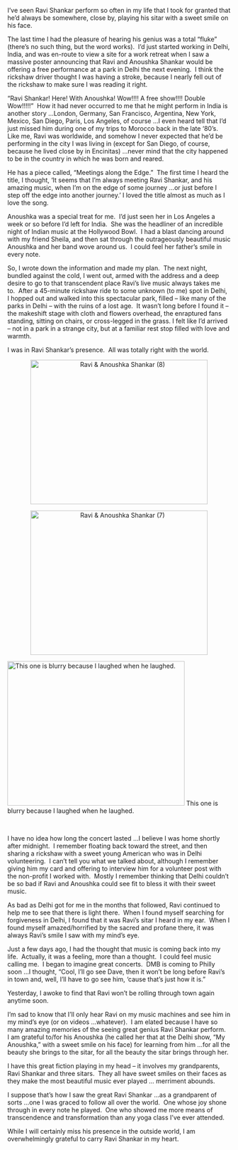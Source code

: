 <html><body><p>I’ve seen Ravi Shankar perform so often in my life that I took for granted that he’d always be somewhere, close by, playing his sitar with a sweet smile on his face.

The last time I had the pleasure of hearing his genius was a total “fluke” (there’s no such thing, but the word works).  I’d just started working in Delhi, India, and was en-route to view a site for a work retreat when I saw a massive poster announcing that Ravi and Anoushka Shankar would be offering a free performance at a park in Delhi the next evening.  I think the rickshaw driver thought I was having a stroke, because I nearly fell out of the rickshaw to make sure I was reading it right.

“Ravi Shankar! Here! With Anoushka! Wow!!!! A free show!!!! Double Wow!!!!!”  How it had never occurred to me that he might perform in India is another story …London, Germany, San Francisco, Argentina, New York, Mexico, San Diego, Paris, Los Angeles, of course …I even heard tell that I’d just missed him during one of my trips to Morocco back in the late ‘80’s.  Like me, Ravi was worldwide, and somehow I never expected that he’d be performing in the city I was living in (except for San Diego, of course, because he lived close by in Encinitas) …never mind that the city happened to be in the country in which he was born and reared.

He has a piece called, “Meetings along the Edge.”  The first time I heard the title, I thought, ‘It seems that I’m always meeting Ravi Shankar, and his amazing music, when I’m on the edge of some journey …or just before I step off the edge into another journey.’ I loved the title almost as much as I love the song.

Anoushka was a special treat for me.  I’d just seen her in Los Angeles a week or so before I’d left for India.  She was the headliner of an incredible night of Indian music at the Hollywood Bowl.  I had a blast dancing around with my friend Sheila, and then sat through the outrageously beautiful music Anoushka and her band wove around us.  I could feel her father’s smile in every note.

So, I wrote down the information and made my plan.  The next night, bundled against the cold, I went out, armed with the address and a deep desire to go to that transcendent place Ravi’s live music always takes me to.  After a 45-minute rickshaw ride to some unknown (to me) spot in Delhi, I hopped out and walked into this spectacular park, filled – like many of the parks in Delhi – with the ruins of a lost age.  It wasn’t long before I found it – the makeshift stage with cloth and flowers overhead, the enraptured fans standing, sitting on chairs, or cross-legged in the grass. I felt like I’d arrived – not in a park in a strange city, but at a familiar rest stop filled with love and warmth.

I was in Ravi Shankar’s presence.  All was totally right with the world.
</p><p style="text-align: center;"><img class="aligncenter wp-image-139" src="../wp-content/uploads/2012/12/Ravi-Anoushka-Shankar-8-300x225.jpg" alt="Ravi &amp; Anoushka Shankar (8)" width="400" height="325"></p>
<p style="text-align: center;"><img class="aligncenter wp-image-138" src="../wp-content/uploads/2012/12/Ravi-Anoushka-Shankar-7-300x225.jpg" alt="Ravi &amp; Anoushka Shankar (7)" width="400" height="325"></p>


<img class=" wp-image-136 " src="../wp-content/uploads/2012/12/Ravi-Anoushka-Shankar-4-300x225.jpg" alt="This one is blurry because I laughed when he laughed." width="400" height="325"> This one is blurry because I laughed when he laughed.

 

I have no idea how long the concert lasted …I believe I was home shortly after midnight.  I remember floating back toward the street, and then sharing a rickshaw with a sweet young American who was in Delhi volunteering.  I can’t tell you what we talked about, although I remember giving him my card and offering to interview him for a volunteer post with the non-profit I worked with.  Mostly I remember thinking that Delhi couldn’t be so bad if Ravi and Anoushka could see fit to bless it with their sweet music.

As bad as Delhi got for me in the months that followed, Ravi continued to help me to see that there is light there.  When I found myself searching for forgiveness in Delhi, I found that it was Ravi’s sitar I heard in my ear.  When I found myself amazed/horrified by the sacred and profane there, it was always Ravi’s smile I saw with my mind’s eye.

Just a few days ago, I had the thought that music is coming back into my life.  Actually, it was a feeling, more than a thought.  I could feel music calling me.  I began to imagine great concerts.  DMB is coming to Philly soon …I thought, “Cool, I’ll go see Dave, then it won’t be long before Ravi’s in town and, well, I’ll have to go see him, ‘cause that’s just how it is.”

Yesterday, I awoke to find that Ravi won’t be rolling through town again anytime soon.

I’m sad to know that I’ll only hear Ravi on my music machines and see him in my mind’s eye (or on videos …whatever).  I am elated because I have so many amazing memories of the seeing great genius Ravi Shankar perform.  I am grateful to/for his Anoushka (he called her that at the Delhi show, “My Anoushka,” with a sweet smile on his face) for learning from him …for all the beauty she brings to the sitar, for all the beauty the sitar brings through her.

I have this great fiction playing in my head – it involves my grandparents, Ravi Shankar and three sitars.  They all have sweet smiles on their faces as they make the most beautiful music ever played ... merriment abounds.

I suppose that’s how I saw the great Ravi Shankar …as a grandparent of sorts …one I was graced to follow all over the world.  One whose joy shone through in every note he played.  One who showed me more means of transcendence and transformation than any yoga class I’ve ever attended.

While I will certainly miss his presence in the outside world, I am overwhelmingly grateful to carry Ravi Shankar in my heart.</body></html>
